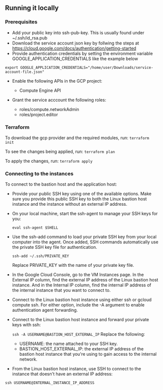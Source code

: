 ## Running it locally

### Prerequisites
- Add your public key into ssh-pub-key. This is usually found under ~/.ssh/id_rsa.pub
- Download the service account json key by follwing the steps at https://cloud.google.com/docs/authentication/getting-started
- Provide authentication credentials by setting the environment variable GOOGLE_APPLICATION_CREDENTIALS like the example below

`export GOOGLE_APPLICATION_CREDENTIALS="/home/user/Downloads/service-account-file.json"`
- Enable the following APIs in the GCP project:
    * Compute Engine API

- Grant the service acccount the following roles:
    * roles/compute.networkAdmin
    * roles/project.editor

### Terraform
To download the gcp provider and the required modules, run:
`terraform init`

To see the changes being applied, run:
`terraform plan`

To apply the changes, run:
`terraform apply`

### Connecting to the instances
To connect to the bastion host and the application host:

* Provide your public SSH key using one of the available options. Make sure you provide this public SSH key to both the Linux bastion host instance and the instance without an external IP address.

* On your local machine, start the ssh-agent to manage your SSH keys for you:


    `eval ssh-agent $SHELL`
* Use the ssh-add command to load your private SSH key from your local computer into the agent. Once added, SSH commands automatically use the private SSH key file for authentication.

    `ssh-add ~/.ssh/PRIVATE_KEY`
    
    Replace PRIVATE_KEY with the name of your private key file.

* In the Google Cloud Console, go to the VM Instances page. In the External IP column, find the external IP address of the Linux bastion host instance. And in the Internal IP column, find the internal IP address of the internal instance that you want to connect to.

* Connect to the Linux bastion host instance using either ssh or gcloud compute ssh. For either option, include the -A argument to enable authentication agent forwarding.

* Connect to the Linux bastion host instance and forward your private keys with ssh:

    `ssh -A USERNAME@BASTION_HOST_EXTERNAL_IP`
Replace the following:

    - USERNAME: the name attached to your SSH key.
    - BASTION_HOST_EXTERNAL_IP: the external IP address of the bastion host instance that you're using to gain access to the internal network.

* From the Linux bastion host instance, use SSH to connect to the instance that doesn't have an external IP address:

`ssh USERNAME@INTERNAL_INSTANCE_IP_ADDRESS`